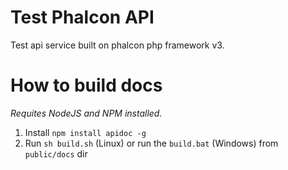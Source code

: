 # Test Phalcon API
Test api service built on phalcon php framework v3.

# How to build docs
_Requites NodeJS and NPM installed._

1. Install `npm install apidoc -g`
2. Run `sh build.sh` (Linux) or run the `build.bat` (Windows) from `public/docs` dir
